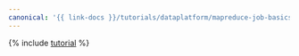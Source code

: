 ```yaml
---
canonical: '{{ link-docs }}/tutorials/dataplatform/mapreduce-job-basics'
---
```


{% include [tutorial](../../_tutorials/dataplatform/data-processing/mapreduce-job-basics.md) %}